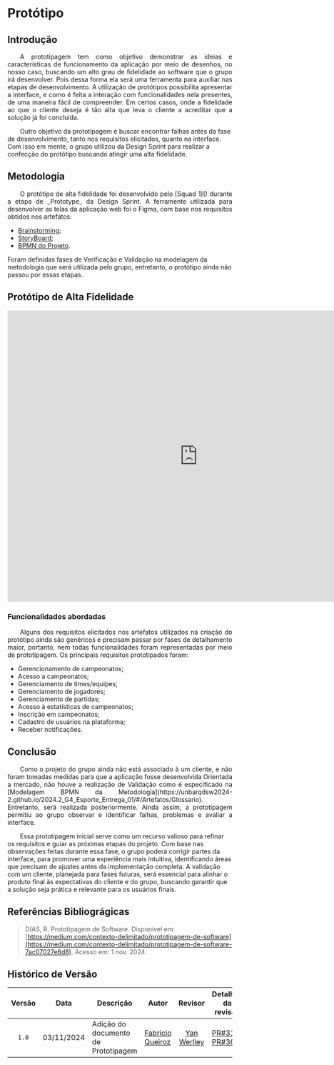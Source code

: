 # Protótipo

## Introdução

<p align="justify">&emsp;&emsp;A prototipagem tem como objetivo demonstrar as ideias e características de funcionamento da aplicação por meio de desenhos, no nosso caso, buscando um alto grau de fidelidade ao software que o grupo irá desenvolver. Pois dessa forma ela será uma ferramenta para auxiliar nas etapas de desenvolvimento. A utilização de protótipos possibilita apresentar a interface, e como é feita a interação com funcionalidades nela presentes, de uma maneira fácil de compreender. Em certos casos, onde a fidelidade ao que o cliente deseja é tão alta que leva o cliente a acreditar que a solução já foi concluída. 

&emsp;&emsp;Outro objetivo da prototipagem é buscar encontrar falhas antes da fase de desenvolvimento, tanto nos requisitos elicitados, quanto na interface.  Com isso em mente, o grupo utilizou da Design Sprint para realizar a confecção do protótipo buscando atingir uma alta fidelidade.</p>

## Metodologia

<p align="justify">&emsp;&emsp;O protótipo de alta fidelidade foi desenvolvido pelo [Squad 1](<!-- PATH -->) durante a etapa de _Prototype_ da Design Sprint. A ferramente utilizada para desenvolver as telas da aplicação web foi o Figma, com base nos requisitos obtidos nos artefatos:</p>

  - [Brainstorming](/DesignSprint/brainstorming.md);
  - [StoryBoard](/Artefatos/StoryBoard.md);
  - [BPMN do Projeto](/IniciativasExtras/projeto.md).

Foram definidas fases de Verificação e Validação na modelagem da metodologia que será utilizada pelo grupo, entretanto, o protótipo ainda não passou por essas etapas.

## Protótipo de Alta Fidelidade

<iframe style="border: 1px solid rgba(0, 0, 0, 0.1);" width="850" height="650" src="https://embed.figma.com/proto/yEyaXcxeiijamTfDtlTTYY/TorneioPro?scaling=min-zoom&content-scaling=fixed&page-id=0%3A1&node-id=2-190&starting-point-node-id=2%3A190&embed-host=share" allowfullscreen></iframe>

### Funcionalidades abordadas

<p align="justify">&emsp;&emsp;Alguns dos requisitos elicitados nos artefatos utilizados na criação do protótipo ainda são genéricos e precisam passar por fases de detalhamento maior, portanto, nem todas funcionalidades foram representadas por meio de prototipagem. Os principais requisitos prototipados foram:</p>

  - Gerencionamento de campeonatos;
  - Acesso a campeonatos;
  - Gerenciamento de times/equipes;
  - Gerenciamento de jogadores;
  - Gerenciamento de partidas;
  - Acesso à estatísticas de campeonatos;
  - Inscrição em campeonatos;
  - Cadastro de usuários na plataforma;
  - Receber notificações.

<!-- ### Paleta de cores -->

## Conclusão

<p align="justify">&emsp;&emsp;Como o projeto do grupo ainda não está associado à um cliente, e não foram tomadas medidas para que a aplicação fosse desenvolvida Orientada a mercado, não houve a realização de Validação como é especificado na [Modelagem BPMN da Metodologia](https://unbarqdsw2024-2.github.io/2024.2_G4_Esporte_Entrega_01/#/Artefatos/Glossario). Entretanto, será realizada posteriormente. Ainda assim, a prototipagem permitiu ao grupo observar e identificar falhas, problemas e avaliar a interface.

&emsp;&emsp;Essa prototipagem inicial serve como um recurso valioso para refinar os requisitos e guiar as próximas etapas do projeto. Com base nas observações feitas durante essa fase, o grupo poderá corrigir partes da interface, para promover uma experiência mais intuitiva, identificando áreas que precisam de ajustes antes da implementação completa. A validação com um cliente, planejada para fases futuras, será essencial para alinhar o produto final às expectativas do cliente e do grupo, buscando garantir que a solução seja prática e relevante para os usuários finais.</p>

## Referências Bibliográgicas

> DIAS, R. Prototipagem de Software. Disponível em: [https://medium.com/contexto-delimitado/prototipagem-de-software](https://medium.com/contexto-delimitado/prototipagem-de-software-7ac07027e6d8). Acesso em: 1 nov. 2024.

## Histórico de Versão

|Versão|Data|Descrição|Autor|Revisor| Detalhes da revisão |
|:----:|----|---------|-----|:-------:|-----| 
| `1.0` | 03/11/2024 | Adição do documento de Prototipagem | [Fabricio Queiroz](https://github.com/FabricioDeQueiroz) | [Yan Werlley](https://github.com/YanWerlley) | [PR#31](https://github.com/UnBArqDsw2024-2/2024.2_G4_Esporte_Entrega_01/pull/31) [PR#36](https://github.com/UnBArqDsw2024-2/2024.2_G4_Esporte_Entrega_01/pull/36)|
